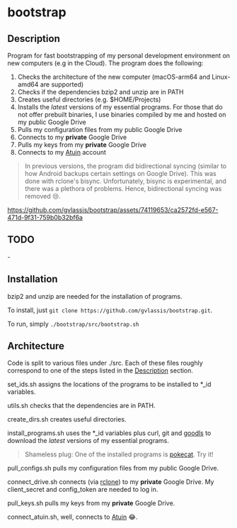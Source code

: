 # bootstrap

## Description

Program for fast bootstrapping of my personal development environment on new computers (e.g in the Cloud). The program does the following:

1. Checks the architecture of the new computer (macOS-arm64 and Linux-amd64 are supported)
1. Checks if the dependencies bzip2 and unzip are in PATH
1. Creates useful directories (e.g. $HOME/Projects)
1. Installs the *latest* versions of my essential programs. For those that do not offer prebuilt binaries, I use binaries compiled by me and hosted on my public Google Drive
1. Pulls my configuration files from my public Google Drive
1. Connects to my **private** Google Drive
1. Pulls my keys from my **private** Google Drive
1. Connects to my [Atuin](https://github.com/atuinsh/atuin) account

> In previous versions, the program did bidirectional syncing (similar to how Android backups certain settings on Google Drive). This was done with rclone's bisync. Unfortunately, bisync is experimental, and there was a plethora of problems. Hence, bidirectional syncing was removed 😢.

https://github.com/gvlassis/bootstrap/assets/74119653/ca2572fd-e567-471d-9f31-759b0b32bf6a

## TODO
\-

## Installation

bzip2 and unzip are needed for the installation of programs.

To install, just `git clone https://github.com/gvlassis/bootstrap.git`.

To run, simply `./bootstrap/src/bootstrap.sh`

## Architecture

Code is split to various files under ./src. Each of these files roughly correspond to one of the steps listed in the [Description](#description) section.

set_ids.sh assigns the locations of the programs to be installed to *_id variables.

utils.sh checks that the dependencies are in PATH.

create_dirs.sh creates useful directories.

install_programs.sh uses the *_id variables plus curl, git and [goodls](https://github.com/tanaikech/goodls) to download the *latest* versions of my essential programs.

> Shameless plug: One of the installed programs is [pokecat](https://github.com/gvlassis/pokecat). Try it!

pull_configs.sh pulls my configuration files from my public Google Drive.

connect_drive.sh connects (via [rclone](https://rclone.org/)) to my **private** Google Drive. My client_secret and config_token are needed to log in.

pull_keys.sh pulls my keys from my **private** Google Drive.

connect_atuin.sh, well, connects to [Atuin](https://github.com/atuinsh/atuin) 😂.